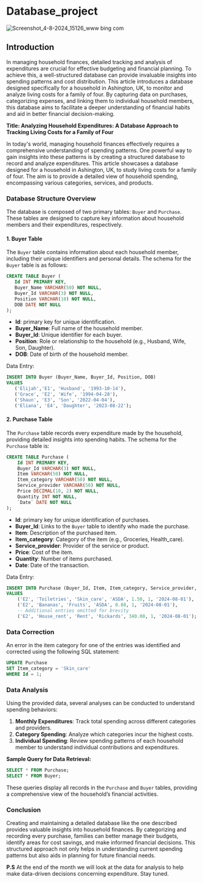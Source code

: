 # Database_project
![Screenshot_4-8-2024_15126_www bing com](https://github.com/user-attachments/assets/64a88d91-77d4-4e34-bc21-03b9ee5a7511)
## **Introduction**
In managing household finances, detailed tracking and analysis of expenditures are crucial for effective budgeting and financial planning. To achieve this, a well-structured database can provide invaluable insights into spending patterns and cost distribution. This article introduces a database designed specifically for a household in Ashington, UK, to monitor and analyze living costs for a family of four. By capturing data on purchases, categorizing expenses, and linking them to individual household members, this database aims to facilitate a deeper understanding of financial habits and aid in better financial decision-making.

**Title: Analyzing Household Expenditures: A Database Approach to Tracking Living Costs for a Family of Four** 

In today's world, managing household finances effectively requires a comprehensive understanding of spending patterns. One powerful way to gain insights into these patterns is by creating a structured database to record and analyze expenditures. This article showcases a database designed for a household in Ashington, UK, to study living costs for a family of four. The aim is to provide a detailed view of household spending, encompassing various categories, services, and products.

### **Database Structure Overview**

The database is composed of two primary tables: `Buyer` and `Purchase`. These tables are designed to capture key information about household members and their expenditures, respectively.

#### **1. Buyer Table**

The `Buyer` table contains information about each household member, including their unique identifiers and personal details. The schema for the `Buyer` table is as follows:

```sql
CREATE TABLE Buyer (
   Id INT PRIMARY KEY,
   Buyer_Name VARCHAR(50) NOT NULL,
   Buyer_Id VARCHAR(3) NOT NULL,
   Position VARCHAR(10) NOT NULL,
   DOB DATE NOT NULL
);
```

- **Id**: primary key for unique identification.
- **Buyer_Name**: Full name of the household member.
- **Buyer_Id**: Unique identifier for each buyer.
- **Position**: Role or relationship to the household (e.g., Husband, Wife, Son, Daughter).
- **DOB**: Date of birth of the household member.

Data Entry:
```sql
INSERT INTO Buyer (Buyer_Name, Buyer_Id, Position, DOB)
VALUES 
   ('Elijah','E1', 'Husband', '1993-10-14'),
   ('Grace', 'E2', 'Wife', '1994-04-28'),
   ('Shaun', 'E3', 'Son', '2022-04-04'),
   ('Eliana', 'E4', 'Daughter', '2023-08-22');
```

#### **2. Purchase Table**

The `Purchase` table records every expenditure made by the household, providing detailed insights into spending habits. The schema for the `Purchase` table is:

```sql
CREATE TABLE Purchase (
    Id INT PRIMARY KEY,
    Buyer_Id VARCHAR(3) NOT NULL,
    Item VARCHAR(50) NOT NULL,
    Item_category VARCHAR(50) NOT NULL,
    Service_provider VARCHAR(50) NOT NULL,
    Price DECIMAL(10, 2) NOT NULL,
    Quantity INT NOT NULL,
    `Date` DATE NOT NULL
);
```

- **Id**: primary key for unique identification of purchases.
- **Buyer_Id**: Links to the `Buyer` table to identify who made the purchase.
- **Item**: Description of the purchased item.
- **Item_category**: Category of the item (e.g., Groceries, Health_care).
- **Service_provider**: Provider of the service or product.
- **Price**: Cost of the item.
- **Quantity**: Number of items purchased.
- **Date**: Date of the transaction.

Data Entry:
```sql
INSERT INTO Purchase (Buyer_Id, Item, Item_category, Service_provider, Price, Quantity, `Date`)
VALUES 
    ('E2', 'Toiletries', 'Skin_care', 'ASDA', 1.50, 1, '2024-08-01'),
    ('E2', 'Bananas', 'Fruits', 'ASDA', 0.88, 1, '2024-08-01'),
    -- Additional entries omitted for brevity
    ('E2', 'House_rent', 'Rent', 'Rickards', 340.00, 1, '2024-08-01');
```

### **Data Correction**

An error in the item category for one of the entries was identified and corrected using the following SQL statement:

```sql
UPDATE Purchase
SET Item_category = 'Skin_care'
WHERE Id = 1;
```

### **Data Analysis**

Using the provided data, several analyses can be conducted to understand spending behaviors:

1. **Monthly Expenditures**: Track total spending across different categories and providers.
2. **Category Spending**: Analyze which categories incur the highest costs.
3. **Individual Spending**: Review spending patterns of each household member to understand individual contributions and expenditures.

**Sample Query for Data Retrieval:**
```sql
SELECT * FROM Purchase;
SELECT * FROM Buyer;
```

These queries display all records in the `Purchase` and `Buyer` tables, providing a comprehensive view of the household’s financial activities.

### **Conclusion**

Creating and maintaining a detailed database like the one described provides valuable insights into household finances. By categorizing and recording every purchase, families can better manage their budgets, identify areas for cost savings, and make informed financial decisions. This structured approach not only helps in understanding current spending patterns but also aids in planning for future financial needs.

**P.S** At the end of the month we will look at the data for analysis to help make data-driven decisions concerning expenditure. Stay tuned.
